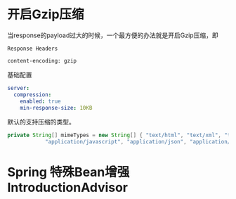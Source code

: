 # 开启Gzip压缩
当response的payload过大的时候，一个最方便的办法就是开启Gzip压缩，即
```
Response Headers

content-encoding: gzip
```

基础配置
```yaml
server:
  compression:
    enabled: true
    min-response-size: 10KB
```

默认的支持压缩的类型。
```java
private String[] mimeTypes = new String[] { "text/html", "text/xml", "text/plain", "text/css", "text/javascript",
			"application/javascript", "application/json", "application/xml" };
```

# Spring 特殊Bean增强 IntroductionAdvisor